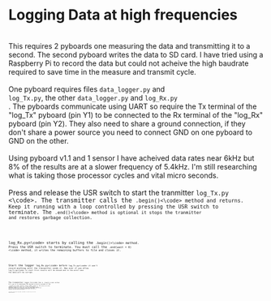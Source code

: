 <h1>Logging Data at high frequencies</h1>
</br>
This requires 2 pyboards one measuring the data and transmitting it to a
second. The second pyboard writes the data to SD card. I have tried using a
Raspberry Pi to record the data but could not acheive the high baudrate
required to save time in the measure and transmit cycle.
</br>
</br>
One pyboard requires files <code>data_logger.py</code> and <code>
log_Tx.py</code>, the other <code>data_logger.py</code> and <code>log_Rx.py
</code>.  The pyboards communicate using UART so require the Tx terminal of
the "log_Tx" pyboard (pin Y1) to be connected to the Rx terminal of the
"log_Rx" pyboard (pin Y2). They also need to share a ground connection, if
they don't share a power source you need to connect GND on one pyboard to GND
on the other.
</br>
</br>
Using pyboard v1.1 and 1 sensor I have acheived data rates near 6kHz but 8% of
the results are at a slower frequency of 5.4kHz. I'm still researching what is
taking those processor cycles and vital micro seconds.
</br>
</br>
Press and release the USR switch to start the tranmitter <code>log_Tx.py
<\code>. The transmitter calls the <code>.begin()<\code> method and returns.
Keep it running with a loop controlled by pressing the USR switch to
terminate. The <code>.end()<\code> method is optional it stops the tranmitter
and restores garbage collection.
</br>
</br>
<code>log_Rx.py<\code> starts by calling the <code>.begin()<\code> method.
Press the USR switch to terminate. You must call the <code>.end(wait = 0)
<\code> method, it writes the remaining buffers to file and closes it.
</br>
</br>
Start the logger <code>log_Rx.py<\code> before <code>log_Tx.py<\code> it won't
record anything until the transmitter sends it. How ever if you allow <code>
log_Tx.py<\code> to start first results will be missed and in the worst case
the data will be corrupt.
</br>
</br>
The transmitter <code>logger_Tx<\code> has a <code>.timed()<\code> method.
It's use is to determine the period in micro seconds of the  <code>
.transmit()<\code> method. Using a REPL prompt or the <code>pyboard.py<\code>
command initiate you logger with a guessed frequency. <code>log =
data_logger.logger_Tx(1, ('X1', 'X2', 'X3'), 12, 400)<\code> sets up a
transmitter on UART 1 with 3 ADC pins using timer 12 at 400Hz. Make multiple
calls to <code>log.timed()<\code> to determine the usual period and outlier
period. The fisrt call takes upto 250 micro seconds longer, this time isn't
repeated in the data set and can be ignored.
</br>
</br>
I have only tested this using UART 1 and UART 6 i beleive they run at the
highest baudrate.